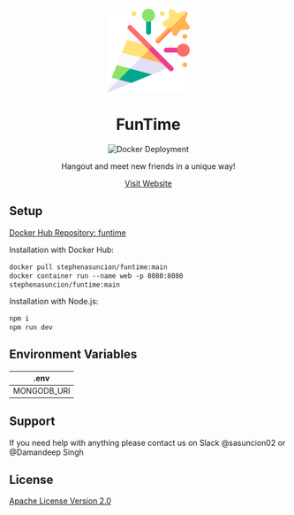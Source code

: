 <p align="center">
    <a href='https://www.nfthost.app/' rel='nofollow'>
        <img src='./public/assets/logo.png' alt='FunTime Logo' style="width: 150px" />
    </a>
</p>

<h1 align="center">FunTime</h1>

<p align="center">
    <img src='https://github.com/Damandeep27/FunTime/actions/workflows/docker-deployment.yml/badge.svg' alt='Docker Deployment'>
</p>

<p align="center">
    Hangout and meet new friends in a unique way!
</p>

<p align="center">
    <a href='https://fun--time.herokuapp.com' target="_blank">Visit Website</a>
</p>

## Setup

<a href='https://hub.docker.com/repository/docker/stephenasuncion/funtime' target="_blank">Docker Hub Repository: funtime</a>

Installation with Docker Hub:
```
docker pull stephenasuncion/funtime:main
docker container run --name web -p 8080:8080 stephenasuncion/funtime:main
```

Installation with Node.js:
```
npm i 
npm run dev
```

## Environment Variables

| .env        |
| ----------- |
| MONGODB_URI |

## Support

If you need help with anything please contact us on Slack @sasuncion02 or @Damandeep Singh

## License

[Apache License Version 2.0](https://github.com/Damandeep27/FunTime/blob/main/LICENSE)
